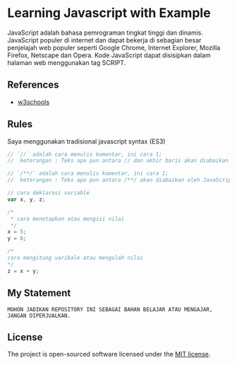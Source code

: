 # Learning Javascript with Example

JavaScript adalah bahasa pemrograman tingkat tinggi dan dinamis. JavaScript populer di internet dan dapat bekerja di sebagian besar penjelajah web populer seperti Google Chrome, Internet Explorer, Mozilla Firefox, Netscape dan Opera. Kode JavaScript dapat disisipkan dalam halaman web menggunakan tag SCRIPT.

## References

- [w3schools](https://www.w3schools.com/js/default.asp)

## Rules

Saya menggunakan tradisional javascript syntax (ES3)

```javascript
// `//` adalah cara menulis komentar, ini cara 1;
//  keterangan : Teks apa pun antara // dan akhir baris akan diabaikan oleh JavaScript (tidak akan dieksekusi)

// `/**/` adalah cara menulis komentar, ini cara 1;
//  keterangan : Teks apa pun antara /**/ akan diabaikan oleh JavaScript (tidak akan dieksekusi)

// cara deklarasi variable
var x, y, z;

/*
 * cara menetapkan atau mengisi nilai
 */
x = 5;
y = 6;

/*
cara mengitung varibale atau mengolah nilai
*/
z = x + y;
```

## My Statement

    MOHON JADIKAN REPOSITORY INI SEBAGAI BAHAN BELAJAR ATAU MENGAJAR, JANGAN DIPERJUALKAN.

## License

The project is open-sourced software licensed under the [MIT license](LICENSE).
